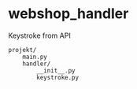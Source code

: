 # webshop_handler
Keystroke from API
```
projekt/
    main.py
    handler/
        __init__.py
        keystroke.py
```
